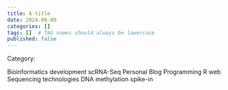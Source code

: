 ```yaml
---
title: A title
date: 2024-00-00
categories: []
tags: []  # TAG names should always be lowercase
published: false
---
```


Category:

Bioinformatics
  development
  scRNA-Seq
Personal
 Blog
Programming
 R 
 web 
Sequencing technologies 
 DNA methylation
 spike-in
